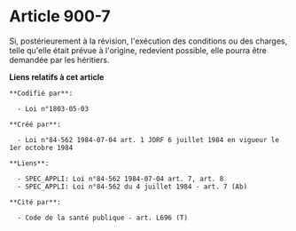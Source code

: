 # Article 900-7

Si, postérieurement à la révision, l'exécution des conditions ou des charges, telle qu'elle était prévue à l'origine,
redevient possible, elle pourra être demandée par les héritiers.

**Liens relatifs à cet article**

	**Codifié par**:

	  - Loi n°1803-05-03

	**Créé par**:

	  - Loi n°84-562 1984-07-04 art. 1 JORF 6 juillet 1984 en vigueur le 1er octobre 1984

	**Liens**:

	  - SPEC_APPLI: Loi n°84-562 1984-07-04 art. 7, art. 8
	  - SPEC_APPLI: Loi n°84-562 du 4 juillet 1984 - art. 7 (Ab)

	**Cité par**:

	  - Code de la santé publique - art. L696 (T)
